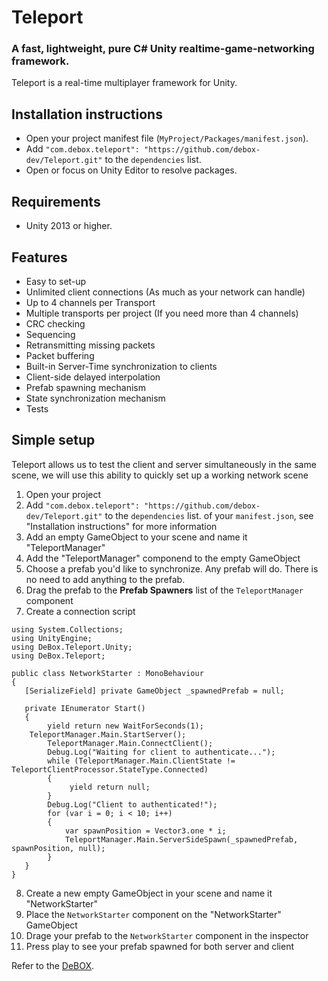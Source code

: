 # Teleport
### A fast, lightweight, pure C# Unity realtime-game-networking framework.

Teleport is a real-time multiplayer framework for Unity.

## Installation instructions
- Open your project manifest file (`MyProject/Packages/manifest.json`).
- Add `"com.debox.teleport": "https://github.com/debox-dev/Teleport.git"` to the `dependencies` list.
- Open or focus on Unity Editor to resolve packages.


## Requirements
- Unity 2013 or higher.

## Features
* Easy to set-up
* Unlimited client connections (As much as your network can handle)
* Up to 4 channels per Transport
* Multiple transports per project (If you need more than 4 channels)
* CRC checking
* Sequencing
* Retransmitting missing packets
* Packet buffering
* Built-in Server-Time synchronization to clients
* Client-side delayed interpolation
* Prefab spawning mechanism
* State synchronization mechanism
* Tests

## Simple setup
Teleport allows us to test the client and server simultaneously in the same scene, we will use this ability to quickly set up a working network scene

1. Open your project
2. Add `"com.debox.teleport": "https://github.com/debox-dev/Teleport.git"` to the `dependencies` list. of your `manifest.json`, see "Installation instructions" for more information
3. Add an empty GameObject to your scene and name it "TeleportManager"
4. Add the "TeleportManager" componend to the empty GameObject
5. Choose a prefab you'd like to synchronize. Any prefab will do. There is no need to add anything to the prefab.
6. Drag the prefab to the **Prefab Spawners** list of the `TeleportManager` component
7. Create a connection script
```
using System.Collections;
using UnityEngine;
using DeBox.Teleport.Unity;
using DeBox.Teleport;

public class NetworkStarter : MonoBehaviour
{
   [SerializeField] private GameObject _spawnedPrefab = null;

   private IEnumerator Start()
   {
        yield return new WaitForSeconds(1);
	TeleportManager.Main.StartServer();
        TeleportManager.Main.ConnectClient();
        Debug.Log("Waiting for client to authenticate...");
        while (TeleportManager.Main.ClientState != TeleportClientProcessor.StateType.Connected)
        {
             yield return null;
        }
        Debug.Log("Client to authenticated!");
        for (var i = 0; i < 10; i++)
        {
            var spawnPosition = Vector3.one * i;        
            TeleportManager.Main.ServerSideSpawn(_spawnedPrefab, spawnPosition, null);
        }
   }
}
```
8. Create a new empty GameObject in your scene and name it "NetworkStarter"
9. Place the `NetworkStarter` component on the "NetworkStarter" GameObject
10. Drage your prefab to the `NetworkStarter` component in the inspector
11. Press play to see your prefab spawned for both server and client


Refer to the [DeBOX](http://deboxdev.com/).
